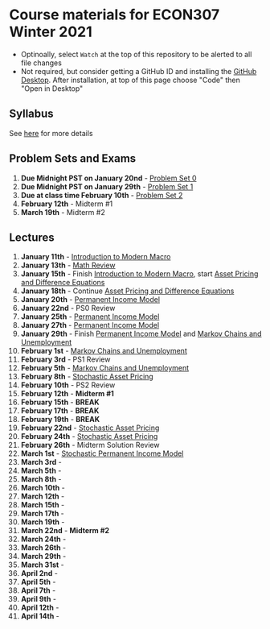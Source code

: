 # Course materials for ECON307 Winter 2021
- Optinoally, select `Watch` at the top of this repository to be alerted to all file changes
- Not required, but consider getting a GitHub ID and installing the [GitHub Desktop](https://desktop.github.com/).  After installation, at top of this page choose "Code" then "Open in Desktop"

## Syllabus
See [here](syllabus.md) for more details

## Problem Sets and Exams
1. **Due Midnight PST on January 20nd** - [Problem Set 0](/problem_sets/problem_set_0.pdf)
2. **Due Midnight PST on January 29th** - [Problem Set 1](/problem_sets/problem_set_1.pdf)
3. **Due at class time February 10th** - [Problem Set 2](/problem_sets/problem_set_2.pdf)
4. **February 12th** - Midterm #1
5. **March 19th** - Midterm #2

## Lectures
1. **January 11th** - [Introduction to Modern Macro](/lecture_notes/intro_to_modern_macro.pdf)
2. **January 13th** - [Math Review](/lecture_notes/math_review.pdf)
3. **January 15th** - Finish [Introduction to Modern Macro](/lecture_notes/intro_to_modern_macro.pdf), start [Asset Pricing and Difference Equations](/lecture_notes/asset_pricing_difference_equations.pdf)
4. **January 18th** - Continue [Asset Pricing and Difference Equations](/lecture_notes/asset_pricing_difference_equations.pdf)
5. **January 20th** - [Permanent Income Model](/lecture_notes/permanent_income.pdf)
6. **January 22nd** - PS0 Review
7. **January 25th** - [Permanent Income Model](/lecture_notes/permanent_income.pdf)
8. **January 27th** - [Permanent Income Model](/lecture_notes/permanent_income.pdf)
9. **January 29th** - Finish [Permanent Income Model](/lecture_notes/permanent_income.pdf) and [Markov Chains and Unemployment](/lecture_notes/markov_chains_unemployment.pdf)
10. **February 1st** - [Markov Chains and Unemployment](/lecture_notes/markov_chains_unemployment.pdf)
11. **February 3rd** - PS1 Review
12. **February 5th** - [Markov Chains and Unemployment](/lecture_notes/markov_chains_unemployment.pdf)
13. **February 8th** - [Stochastic Asset Pricing](/lecture_notes/stochastic_asset_pricing.pdf)
14. **February 10th** - PS2 Review
15. **February 12th** - **Midterm #1**
16. **February 15th** - **BREAK**
17. **February 17th** - **BREAK**
18. **February 19th** - **BREAK**
19. **February 22nd** - [Stochastic Asset Pricing](/lecture_notes/stochastic_asset_pricing.pdf)
20. **February 24th** - [Stochastic Asset Pricing](/lecture_notes/stochastic_asset_pricing.pdf)
21. **February 26th** - Midterm Solution Review
22. **March 1st** - [Stochastic Permanent Income Model](/lecture_notes/stochastic_permanent_income.pdf)
23. **March 3rd** - 
24. **March 5th** - 
25. **March 8th** - 
26. **March 10th** - 
27. **March 12th** - 
28. **March 15th** - 
29. **March 17th** - 
30. **March 19th** - 
31. **March 22nd** - **Midterm #2**
32. **March 24th** - 
33. **March 26th** - 
34. **March 29th** -
35. **March 31st** - 
36. **April 2nd** - 
37. **April 5th** - 
38. **April 7th** - 
39. **April 9th** - 
40. **April 12th** - 
41. **April 14th** - 


<!--
5. **January 13th** -  [Math Review](/lecture_notes/math_review.pdf)
6. **January 15th** - Snow Day!
7. **January 17th** - [Permanent Income Model](/lecture_notes/permanent_income.pdf)
8. **January 20th** - [Permanent Income Model](/lecture_notes/permanent_income.pdf)
9. **January 22nd** - [Problem Set 0](/problem_sets/problem_set_0.pdf) and [Problem Set 1](/problem_sets/problem_set_1.pdf) review
10. **January 24nd** - More on consumption smoothing
11. **January 27th** - [Markov Chains and Unemployment](/lecture_notes/markov_chains_unemployment.pdf)
12. **January 29th** - [Markov Chains and Unemployment](/lecture_notes/markov_chains_unemployment.pdf)
13. **January 31st** - [Stochastic Asset Pricing](/lecture_notes/stochastic_asset_pricing.pdf)
14. **February 3rd** - [Stochastic Asset Pricing](/lecture_notes/stochastic_asset_pricing.pdf)
15. **February 5th** - [Stochastic Permanent Income](/lecture_notes/stochastic_permanent_income.pdf)
16. **February 7th** - PS2 Review
17. **February 10th** - [Stochastic Permanent Income](/lecture_notes/stochastic_permanent_income.pdf)
18. **February 12th** - PS3/Midterm review
19. **February 14th** - Midterm exam
20. **February 17th/19th/21st** - SPRING BREAK
21. **February 24th** - [Incomplete Markets](/lecture_notes/no_borrowing_dynamic_programming.pdf)
22. **February 26th** - [Incomplete Markets](/lecture_notes/no_borrowing_dynamic_programming.pdf)
23. **February 28th** -[Search](/lecture_notes/search.pdf)
24. **March 2nd** - [General Equilibrium](/lecture_notes/general_equilibrium.pdf)
25. **March 4th** - [General Equilibrium](/lecture_notes/general_equilibrium.pdf)
26. **March 6th** -  [General Equilibrium](/lecture_notes/general_equilibrium.pdf)
27. **March 9th** - PS4 Review
28. **March 11th** -  [Interest Rates](/lecture_notes/interest_rates.pdf)
29. **March 13th** -  [Interest Rates](/lecture_notes/interest_rates.pdf)
30. **March 16th** - [Stochastic Interest Rates](/lecture_notes/stochastic_interest_rates.pdf)
31. **March 18th** - [Growth](/lecture_notes/growth.pdf)
32. **March 20th** - [Growth](/lecture_notes/growth.pdf)
33. **March 23th** - PS4
34. **March 25th** - PS4
35. **March 27th** - PS4/PS5
36. **March 30th** - [Growth](/lecture_notes/growth.pdf)
37. **April 1st** - [Growth and Fiscal Policy](/lecture_notes/growth_fiscal_policy.pdf)
38. **April 3rd** -  [Growth and Fiscal Policy](/lecture_notes/growth_fiscal_policy.pdf)
39. **April 6th** -  [Growth and Fiscal Policy](/lecture_notes/growth_fiscal_policy.pdf)
40. **April 8th** - Final take home assignment assigned after class, review session




1. **January 2nd** -  [Introduction to Modern Macro](/lecture_notes/intro_to_modern_macro.pdf)
2. **January 4th** - [Math Review](/lecture_notes/math_review.pdf)
3. **January 7th** - [Asset Pricing and Difference Equations](/lecture_notes/asset_pricing_difference_equations.pdf)
3. **January 9th** - [Asset Pricing and Difference Equations](/lecture_notes/asset_pricing_difference_equations.pdf)
3. **January 11th** - [Asset Pricing and Difference Equations](/lecture_notes/asset_pricing_difference_equations.pdf) and [Permanent Income Model](/lecture_notes/permanent_income.pdf)
4. **January 14th** - [Permanent Income Model](/lecture_notes/permanent_income.pdf)
5. **January 16th** - [Permanent Income Model](/lecture_notes/permanent_income.pdf)
6. **January 18th** -  Review [Problem Set 1](/problem_sets/problem_set_1.pdf) solutions
7. **January 21st** - Finish review of Problem Set and Examples in [Permanent Income Model](/lecture_notes/permanent_income.pdf)
8. **January 23rd** - [Markov Chains and Unemployment](/lecture_notes/markov_chains_unemployment.pdf)
9. **January 25th** - [Markov Chains and Unemployment](/lecture_notes/markov_chains_unemployment.pdf)
10. **January 28th** - [Stochastic Asset Pricing](/lecture_notes/stochastic_asset_pricing.pdf)
11. **January 30th** - Review of PS2
12. **February 1st** - [Stochastic Asset Pricing](/lecture_notes/stochastic_asset_pricing.pdf)
13. **February 4th** - [Stochastic Asset Pricing](/lecture_notes/stochastic_asset_pricing.pdf) and [Stochastic Permanent Income](/lecture_notes/stochastic_permanent_income.pdf)
14. **February 6th** - [Stochastic Permanent Income](/lecture_notes/stochastic_permanent_income.pdf)
15. **February 8th** - Finish [Stochastic Permanent Income](/lecture_notes/stochastic_permanent_income.pdf)
16. **February 11st** - PS3 Review
17. **February 13st** - Midterm Review Session (Review of  [Midterm Practice Problems](/problem_sets/midterm_practice_problems.pdf))
18. **February 15th** - Midterm
19. **February 18th** - Spring Break
20. **February 20th** - Spring Break
21. **February 22nd** - Spring Break
22. **February 25th** - [Rational and Adaptive Expectations](/lecture_notes/rational_adaptive_expectations.pdf) and [Additional Slides](/lecture_notes/rational_adpt_exp.pdf)
23. **February 27th** - [Incomplete Markets](/lecture_notes/no_borrowing_dynamic_programming.pdf)
24. **March 1st** - Finish [Incomplete Markets](/lecture_notes/no_borrowing_dynamic_programming.pdf) and [Search](/lecture_notes/search.pdf)
25. **March 4th** - Finish [Search](/lecture_notes/search.pdf)
26. **March 6th** - [General Equilibrium](/lecture_notes/general_equilibrium.pdf)
27. **March 8th** - [General Equilibrium](/lecture_notes/general_equilibrium.pdf)
28. **March 11th** - [General Equilibrium](/lecture_notes/general_equilibrium.pdf) and [Interest Rates](/lecture_notes/interest_rates.pdf)
29. **March 13th** - [Interest Rates](/lecture_notes/interest_rates.pdf)
30. **March 15th** - Review PS4
31. **March 18th** - Finish PS4 Review and  [Interest Rates](/lecture_notes/interest_rates.pdf)
32. **March 20th** - [Stochastic Interest Rates](/lecture_notes/stochastic_interest_rates.pdf)
33. **March 22th** - Finish [Stochastic Interest Rates](/lecture_notes/stochastic_interest_rates.pdf) and begin [Growth](/lecture_notes/growth.pdf)
34. **March 25th** - More on [Growth](/lecture_notes/growth.pdf)
35. **March 27th** - [Growth](/lecture_notes/growth.pdf) and [Growth and Fiscal Policy](/lecture_notes/growth_fiscal_policy.pdf)
36. **March 29th** - Review [Problem Set 5](/problem_sets/problem_set_5.pdf)
37. **April 1st** - [Growth and Fiscal Policy](/lecture_notes/growth_fiscal_policy.pdf)
38. **April 3rd** - [Growth and Fiscal Policy](/lecture_notes/growth_fiscal_policy.pdf) and [Problem Set 6](/problem_sets/problem_set_6.pdf)


## Problem Sets and Exams
1. **Due in Class January 11th** - [Problem Set 0](/problem_sets/problem_set_0.pdf)
2. **Due in Class January 18th** - [Problem Set 1](/problem_sets/problem_set_1.pdf)
3. **Due in Class February 1st** - [Problem Set 2](/problem_sets/problem_set_2.pdf)
4. **Due in Class February 11st** - [Problem Set 3](/problem_sets/problem_set_3.pdf)
4. **(Not handed in) February 13st** - [Midterm Practice Problems](/problem_sets/midterm_practice_problems.pdf)
5. **February 15th** - **Midterm** from 12-2pm
6. **Due in Class March 15th** - [Problem Set 4](/problem_sets/problem_set_4.pdf)
7. **Due in Class March 29th** - [Problem Set 5](/problem_sets/problem_set_5.pdf)
8. **(Not handed in) April 3rd** - [Problem Set 6](/problem_sets/problem_set_6.pdf)
8. **Final Exam April 9th 12-3pm** - [Final Practice Problems](/problem_sets/final_practice_problems.pdf)
-->
